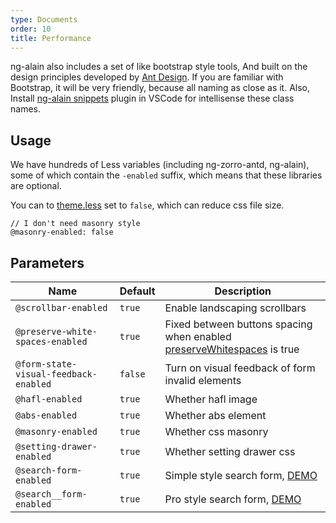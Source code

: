 ```yaml
---
type: Documents
order: 10
title: Performance
---
```


ng-alain also includes a set of like bootstrap style tools, And built on the design principles developed by [Ant Design](https://ant.design/). If you are familiar with Bootstrap, it will be very friendly, because all naming as close as it. Also, Install [ng-alain snippets](https://marketplace.visualstudio.com/items?itemName=cipchk.ng-alain-vscode) plugin in VSCode for intellisense these class names.

## Usage

We have hundreds of Less variables (including ng-zorro-antd, ng-alain), some of which contain the `-enabled` suffix, which means that these libraries are optional.

You can to [theme.less](https://github.com/ng-alain/ng-alain/blob/master/src/styles/theme.less) set to `false`, which can reduce css file size.

```less
// I don't need masonry style
@masonry-enabled: false
```

## Parameters

| Name | Default | Description |
| --- | --- | --- |
| `@scrollbar-enabled` | `true` | Enable landscaping scrollbars |
| `@preserve-white-spaces-enabled` | `true` | Fixed between buttons spacing when enabled [preserveWhitespaces](https://angular.io/api/core/Component#preserveWhitespaces) is true |
| `@form-state-visual-feedback-enabled` | `false` | Turn on visual feedback of form invalid elements |
| `@hafl-enabled` | `true` | Whether hafl image |
| `@abs-enabled` | `true` | Whether abs element|
| `@masonry-enabled` | `true` | Whether css masonry |
| `@setting-drawer-enabled` | `true` | Whether setting drawer css |
| `@search-form-enabled` | `true` | Simple style search form, [DEMO](https://ng-alain.surge.sh/) |
| `@search__form-enabled` | `true` | Pro style search form, [DEMO](https://ng-alain.surge.sh/) |





